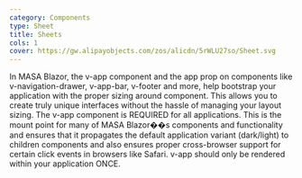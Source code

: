 ```yaml
---
category: Components
type: Sheet
title: Sheets
cols: 1
cover: https://gw.alipayobjects.com/zos/alicdn/5rWLU27so/Sheet.svg
---
```


In MASA Blazor, the v-app component and the app prop on components like v-navigation-drawer, v-app-bar, v-footer and more, help bootstrap your application with the proper sizing around <v-main> component. This allows you to create truly unique interfaces without the hassle of managing your layout sizing. The v-app component is REQUIRED for all applications. This is the mount point for many of MASA Blazor��s components and functionality and ensures that it propagates the default application variant (dark/light) to children components and also ensures proper cross-browser support for certain click events in browsers like Safari. v-app should only be rendered within your application ONCE.

